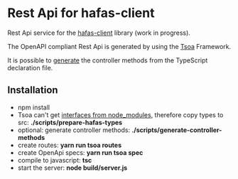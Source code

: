 # Rest Api for hafas-client 

Rest Api service for the [hafas-client](https://github.com/public-transport/hafas-client) library (work in progress).

The OpenAPI compliant Rest Api is generated by using the [Tsoa](https://github.com/lukeautry/tsoa) Framework.

It is possible to [generate](./src/generator/readme.md) the controller methods from the TypeScript declaration file.

## Installation

* npm install
* Tsoa can't get [interfaces from node_modules](https://github.com/lukeautry/tsoa/blob/master/docs/ExternalInterfacesExplanation.MD), therefore copy types to src: **./scripts/prepare-hafas-types**
* optional: generate controller methods: **./scripts/generate-controller-methods**
* create routes: **yarn run tsoa routes**
* create OpenApi specs: **yarn run tsoa spec**
* compile to javascript: **tsc**
* start the server: **node build/server.js**
